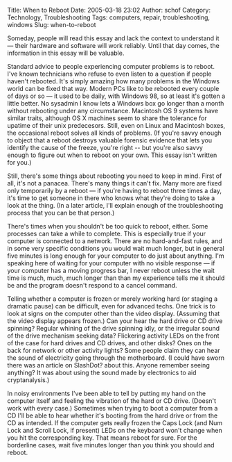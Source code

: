 Title: When to Reboot
Date: 2005-03-18 23:02
Author: schof
Category: Technology, Troubleshooting
Tags: computers, repair, troubleshooting, windows
Slug: when-to-reboot

Someday, people will read this essay and lack the context to understand
it — their hardware and software will work reliably. Until that day
comes, the information in this essay will be valuable.

Standard advice to people experiencing computer problems is to reboot.
I've known technicians who refuse to even listen to a question if people
haven't rebooted. It's simply amazing how many problems in the Windows
world can be fixed that way. Modern PCs like to be rebooted every couple
of days or so — it used to be daily, with Windows 98, so at least it's
gotten a little better. No sysadmin I know lets a Windows box go longer
than a month without rebooting under any circumstance. Macintosh OS 9
systems have similar traits, although OS X machines seem to share the
tolerance for upatime of their unix predecesors. Still, even on Linux
and Macintosh boxes, the occasional reboot solves all kinds of problems.
(If you're savvy enough to object that a reboot destroys valuable
forensic evidence that lets you identify the cause of the freeze, you're
right -- but you're also savvy enough to figure out when to reboot on
your own. This essay isn't written for you.)

Still, there's some things about rebooting you need to keep in mind.
First of all, it's not a panacea. There's many things it can't fix. Many
more are fixed only temporarily by a reboot — if you're having to reboot
three times a day, it's time to get someone in there who knows what
they're doing to take a look at the thing. (In a later article, I'll
explain enough of the troubleshooting process that you can be that
person.)

There's times when you shouldn't be too quick to reboot, either. Some
processes can take a while to complete. This is especially true if your
computer is connected to a network. There are no hard-and-fast rules,
and in some very specific conditions you would wait much longer, but in
general five minutes is long enough for your computer to do just about
anything. I'm speaking here of waiting for your computer with no visible
response — if your computer has a moving progress bar, I never reboot
unless the wait time is much, much, much longer than than my experience
tells me it should be and the program doesn't respond to a cancel
command.

Telling whether a computer is frozen or merely working hard (or staging
a dramatic pause) can be difficult, even for advanced techs. One trick
is to look at signs on the computer other than the video display.
(Assuming that the video display appears frozen.) Can your hear the hard
drive or CD drive spinning? Regular whining of the drive spinning idly,
or the irregular sound of the drive mechanism seeking data? Flickering
activity LEDs on the front of the case for hard drives and CD drives,
and other disks? Ones on the back for network or other activity lights?
Some people claim they can hear the sound of electricity going through
the motherboard. (I could have sworn there was an article on SlashDot?
about this. Anyone remember seeing anything? It was about using the
sound made by electronics to aid cryptanalysis.)

In noisy environments I've been able to tell by putting my hand on the
computer itself and feeling the vibration of the hard or CD drive.
(Doesn't work with every case.) Sometimes when trying to boot a computer
from a CD I'll be able to hear whether it's booting from the hard drive
or from the CD as intended. If the computer gets really frozen the Caps
Lock (and Num Lock and Scroll Lock, if present) LEDs on the keyboard
won't change when you hit the corresponding key. That means reboot for
sure. For the borderline cases, wait five minutes longer than you think
you should and reboot.

